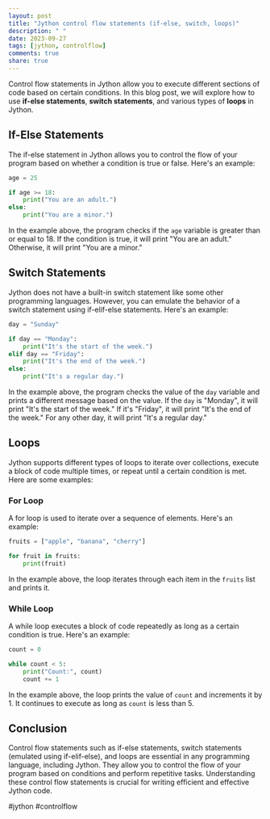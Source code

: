 ```yaml
---
layout: post
title: "Jython control flow statements (if-else, switch, loops)"
description: " "
date: 2023-09-27
tags: [jython, controlflow]
comments: true
share: true
---
```


Control flow statements in Jython allow you to execute different sections of code based on certain conditions. In this blog post, we will explore how to use **if-else statements**, **switch statements**, and various types of **loops** in Jython.

## If-Else Statements

The if-else statement in Jython allows you to control the flow of your program based on whether a condition is true or false. Here's an example:

```python
age = 25

if age >= 18:
    print("You are an adult.")
else:
    print("You are a minor.")
```

In the example above, the program checks if the `age` variable is greater than or equal to 18. If the condition is true, it will print "You are an adult." Otherwise, it will print "You are a minor."

## Switch Statements

Jython does not have a built-in switch statement like some other programming languages. However, you can emulate the behavior of a switch statement using if-elif-else statements. Here's an example:

```python
day = "Sunday"

if day == "Monday":
    print("It's the start of the week.")
elif day == "Friday":
    print("It's the end of the week.")
else:
    print("It's a regular day.")
```

In the example above, the program checks the value of the `day` variable and prints a different message based on the value. If the `day` is "Monday", it will print "It's the start of the week." If it's "Friday", it will print "It's the end of the week." For any other day, it will print "It's a regular day."

## Loops

Jython supports different types of loops to iterate over collections, execute a block of code multiple times, or repeat until a certain condition is met. Here are some examples:

### For Loop

A for loop is used to iterate over a sequence of elements. Here's an example:

```python
fruits = ["apple", "banana", "cherry"]

for fruit in fruits:
    print(fruit)
```

In the example above, the loop iterates through each item in the `fruits` list and prints it.

### While Loop

A while loop executes a block of code repeatedly as long as a certain condition is true. Here's an example:

```python
count = 0

while count < 5:
    print("Count:", count)
    count += 1
```

In the example above, the loop prints the value of `count` and increments it by 1. It continues to execute as long as `count` is less than 5.

## Conclusion

Control flow statements such as if-else statements, switch statements (emulated using if-elif-else), and loops are essential in any programming language, including Jython. They allow you to control the flow of your program based on conditions and perform repetitive tasks. Understanding these control flow statements is crucial for writing efficient and effective Jython code.

#jython #controlflow
